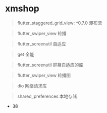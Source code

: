 # xmshop

> flutter_staggered_grid_view: ^0.7.0
   瀑布流

> flutter_swiper_view
    轮播

> flutter_screenutil
    自适应

> get
    全能

> flutter_screenutil
    屏幕自适应的库

> flutter_swiper_view
    轮播图

> dio
    网络请求库

> shared_preferences
    本地存储

- 38